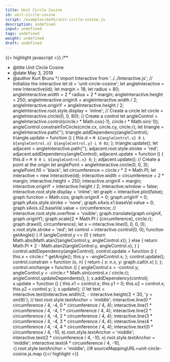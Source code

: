 ```yaml
---
title: Unit Circle Cosine
id: unit-circle-cosine
script: /examples/math/unit-circle-cosine.js
description: undefined
input: undefined
tags: undefined
weight: undefined
draft: undefined
---
```


{{< highlight javascript >}}
/**
* @title Unit Circle Cosine
* @date May 3, 2019
* @author Kurt Bruns
*/
import Interactive from '../../Interactive.js';
// Initialize the interactive
let id = 'unit-circle-cosine';
let angleInteractive = new Interactive(id);
let margin = 18;
let radius = 80;
angleInteractive.width = 2 * radius + 2 * margin;
angleInteractive.height = 250;
angleInteractive.originX = angleInteractive.width / 2;
angleInteractive.originY = angleInteractive.height / 2;
angleInteractive.root.style.display = 'inline';
// Create a circle
let circle = angleInteractive.circle(0, 0, 80);
// Create a control
let angleControl = angleInteractive.control(circle.r * Math.cos(-1), circle.r * Math.sin(-1));
angleControl.constrainToCircle(circle.cx, circle.cy, circle.r);
let triangle = angleInteractive.path('');
triangle.addDependency(angleControl);
triangle.update = function () {
    this.d = `M ${angleControl.x} 0 L ${angleControl.x} ${angleControl.y} L 0 0z`;
};
triangle.update();
let adjacent = angleInteractive.path('');
adjacent.root.style.stroke = 'red';
adjacent.addDependency(angleControl);
adjacent.update = function () {
    this.d = `M 0 0 L ${angleControl.x} 0`;
};
adjacent.update();
// Create a point at the origin
let anglePoint = angleInteractive.circle(0, 0, 3);
anglePoint.fill = 'black';
let circumference = circle.r * 2 * Math.PI;
let interactive = new Interactive(id);
interactive.width = circumference + 2 * margin;
interactive.height = 250;
interactive.originX = margin;
interactive.originY = interactive.height / 2;
interactive.window = false;
interactive.root.style.display = 'inline';
let graph = interactive.plot(false);
graph.function = Math.cos;
graph.originX = 0;
graph.originY = 0;
graph.yAxis.style.stroke = 'none';
graph.xAxis.x1.baseVal.value = 0;
graph.xAxis.x2.baseVal.value = circumference;
// interactive.root.style.overflow = 'visible';
graph.translate(graph.originX, graph.originY);
graph.scale(2 * Math.PI / (circumference), circle.r);
graph.draw(0, circumference);
let x = interactive.line(0, 0, 0, 0);
x.root.style.stroke = 'red';
let control = interactive.control(0, 0);
function getAngle() {
    if (angleControl.y <= 0) {
        return Math.abs(Math.atan2(angleControl.y, angleControl.x));
    }
    else {
        return Math.PI * 2 - Math.atan2(angleControl.y, angleControl.x);
    }
}
control.addDependency(angleControl);
control.update = function () {
    this.x = circle.r * getAngle();
    this.y = -angleControl.x;
};
control.update();
control.constrain = function (o, n) {
    return { x: n.x, y: graph.call(n.x) };
};
control.onchange = function () {
    angleControl.x = -control.y;
    angleControl.y = -circle.r * Math.sin(control.x / circle.r);
    angleControl.updateDependents();
};
x.addDependency(control);
x.update = function () {
    this.x1 = control.x;
    this.y1 = 0;
    this.x2 = control.x;
    this.y2 = control.y;
};
x.update();
// let text = interactive.text(interactive.width/2, - interactive.height/2 + 30, 'y = sin(θ)');
// text.root.style.textAnchor = 'middle';
interactive.line(0 * circumference / 4, -4, 0 * circumference / 4, 4);
interactive.line(1 * circumference / 4, -4, 1 * circumference / 4, 4);
interactive.line(2 * circumference / 4, -4, 2 * circumference / 4, 4);
interactive.line(3 * circumference / 4, -4, 3 * circumference / 4, 4);
interactive.line(4 * circumference / 4, -4, 4 * circumference / 4, 4);
interactive.text(0 * circumference / 4, -10, `0`).root.style.textAnchor = 'middle';
interactive.text(2 * circumference / 4, -10, `π`).root.style.textAnchor = 'middle';
interactive.text(4 * circumference / 4, -10, `τ`).root.style.textAnchor = 'middle';
//# sourceMappingURL=unit-circle-cosine.js.map
{{</ highlight >}}

